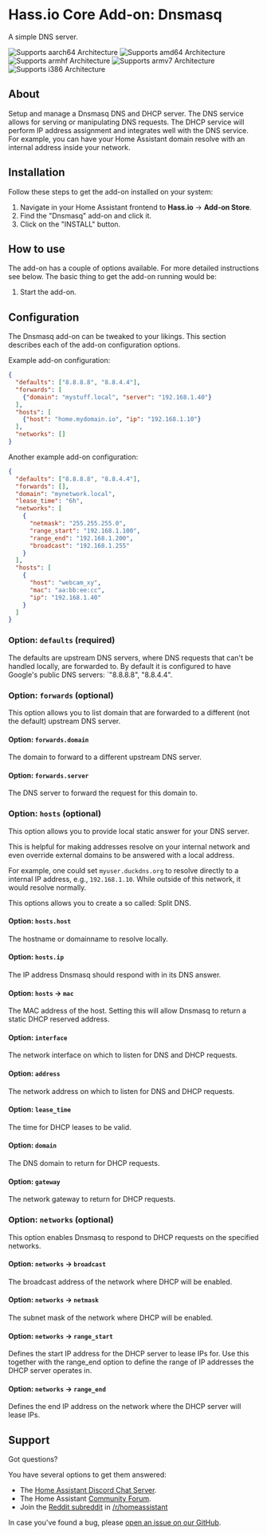 # Hass.io Core Add-on: Dnsmasq

A simple DNS server.

![Supports aarch64 Architecture][aarch64-shield] ![Supports amd64 Architecture][amd64-shield] ![Supports armhf Architecture][armhf-shield] ![Supports armv7 Architecture][armv7-shield] ![Supports i386 Architecture][i386-shield]

## About

Setup and manage a Dnsmasq DNS and DHCP server. The DNS service allows for
serving or manipulating DNS requests. The DHCP service will perform IP address
assignment and integrates well with the DNS service. For example, you can have
your Home Assistant domain resolve with an internal address inside your network.

## Installation

Follow these steps to get the add-on installed on your system:

1. Navigate in your Home Assistant frontend to **Hass.io** -> **Add-on Store**.
2. Find the "Dnsmasq" add-on and click it.
3. Click on the "INSTALL" button.

## How to use

The add-on has a couple of options available. For more detailed instructions
see below. The basic thing to get the add-on running would be:

1. Start the add-on.

## Configuration

The Dnsmasq add-on can be tweaked to your likings. This section
describes each of the add-on configuration options.

Example add-on configuration:

```json
{
  "defaults": ["8.8.8.8", "8.8.4.4"],
  "forwards": [
    {"domain": "mystuff.local", "server": "192.168.1.40"}
  ],
  "hosts": [
    {"host": "home.mydomain.io", "ip": "192.168.1.10"}
  ],
  "networks": []
}
```

Another example add-on configuration:

```json
{
  "defaults": ["8.8.8.8", "8.8.4.4"],
  "forwards": [],
  "domain": "mynetwork.local",
  "lease_time": "6h",
  "networks": [
    {
      "netmask": "255.255.255.0",
      "range_start": "192.168.1.100",
      "range_end": "192.168.1.200",
      "broadcast": "192.168.1.255"
    }
  ],
  "hosts": [
    {
      "host": "webcam_xy",
      "mac": "aa:bb:ee:cc",
      "ip": "192.168.1.40"
    }
  ]
}
```

### Option: `defaults` (required)

The defaults are upstream DNS servers, where DNS requests that can't
be handled locally, are forwarded to. By default it is configured to have
Google's public DNS servers: `"8.8.8.8", "8.8.4.4".

### Option: `forwards` (optional)

This option allows you to list domain that are forwarded to a different
(not the default) upstream DNS server.

#### Option: `forwards.domain`

The domain to forward to a different upstream DNS server.

#### Option: `forwards.server`

The DNS server to forward the request for this domain to.

### Option: `hosts` (optional)

This option allows you to provide local static answer for your DNS server.

This is helpful for making addresses resolve on your internal network and
even override external domains to be answered with a local address.

For example, one could set `myuser.duckdns.org` to resolve directly to a
internal IP address, e.g., `192.168.1.10`. While outside of this network,
it would resolve normally.

This options allows you to create a so called: Split DNS.

#### Option: `hosts.host`

The hostname or domainname to resolve locally.

#### Option: `hosts.ip`

The IP address Dnsmasq should respond with in its DNS answer.

#### Option: `hosts` -> `mac`

The MAC address of the host. Setting this will allow Dnsmasq to return a
static DHCP reserved address.

#### Option: `interface`

The network interface on which to listen for DNS and DHCP requests.

#### Option: `address`

The network address on which to listen for DNS and DHCP requests.

#### Option: `lease_time`

The time for DHCP leases to be valid.

#### Option: `domain`

The DNS domain to return for DHCP requests.

#### Option: `gateway`

The network gateway to return for DHCP requests.

### Option: `networks` (optional)

This option enables Dnsmasq to respond to DHCP requests on the specified
networks.

#### Option: `networks` -> `broadcast`

The broadcast address of the network where DHCP will be enabled.

#### Option: `networks` -> `netmask`

The subnet mask of the network where DHCP will be enabled.

#### Option: `networks` -> `range_start`

Defines the start IP address for the DHCP server to lease IPs for.
Use this together with the range_end option to define the range of IP
addresses the DHCP server operates in.

#### Option: `networks` -> `range_end`

Defines the end IP address on the network where the DHCP server will lease IPs.

## Support

Got questions?

You have several options to get them answered:

- The [Home Assistant Discord Chat Server][discord].
- The Home Assistant [Community Forum][forum].
- Join the [Reddit subreddit][reddit] in [/r/homeassistant][reddit]

In case you've found a bug, please [open an issue on our GitHub][issue].

[aarch64-shield]: https://img.shields.io/badge/aarch64-yes-green.svg
[amd64-shield]: https://img.shields.io/badge/amd64-yes-green.svg
[armhf-shield]: https://img.shields.io/badge/armhf-yes-green.svg
[armv7-shield]: https://img.shields.io/badge/armv7-yes-green.svg
[discord]: https://discord.gg/c5DvZ4e
[forum]: https://community.home-assistant.io
[i386-shield]: https://img.shields.io/badge/i386-yes-green.svg
[issue]: https://github.com/home-assistant/hassio-addons/issues
[reddit]: https://reddit.com/r/homeassistant
[repository]: https://github.com/hassio-addons/repository

